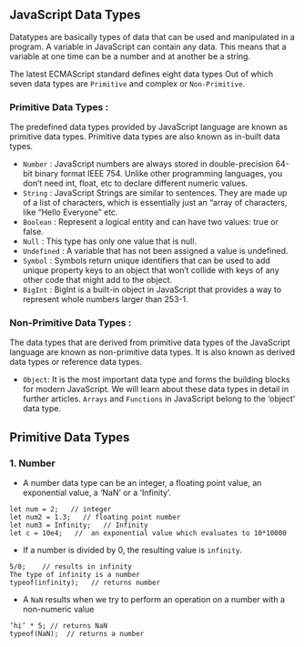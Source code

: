 ## JavaScript Data Types

Datatypes are basically types of data that can be used and manipulated in a program. A variable in JavaScript can contain any data. This means that a variable at one time can be a number and at another be a string.

The latest ECMAScript standard defines eight data types Out of which seven data types are `Primitive` and complex or `Non-Primitive`.

### Primitive Data Types : 

The predefined data types provided by JavaScript language are known as primitive data types. Primitive data types are also known as in-built data types.

-  `Number` : JavaScript numbers are always stored in double-precision 64-bit binary format IEEE 754. Unlike other programming languages, you don’t need int, float, etc to declare different numeric values.
- `String` : JavaScript Strings are similar to sentences. They are made up of a list of characters, which is essentially just an “array of characters, like “Hello Everyone” etc.
- `Boolean` : Represent a logical entity and can have two values: true or false.
- `Null` : This type has only one value that is null.
- `Undefined` : A variable that has not been assigned a value is undefined.
- `Symbol` : Symbols return unique identifiers that can be used to add unique property keys to an object that won’t collide with keys of any other code that might add to the object.
- `BigInt` : BigInt is a built-in object in JavaScript that provides a way to represent whole numbers larger than 253-1.

### Non-Primitive Data Types : 

The data types that are derived from primitive data types of the JavaScript language are known as non-primitive data types. It is also known as derived data types or reference data types.

- `Object`: It is the most important data type and forms the building blocks for modern JavaScript. We will learn about these data types in detail in further articles. `Arrays` and `Functions` in JavaScript belong to the ‘object’ data type.


## Primitive Data Types

### 1. Number
- A number data type can be an integer, a floating point value, an exponential value, a ‘NaN’ or a ‘Infinity’.
```
let num = 2;   // integer 
let num2 = 1.3;   // floating point number
let num3 = Infinity;   // Infinity
let c = 10e4;   //  an exponential value which evaluates to 10*10000
```

- If a number is divided by 0, the resulting value is `infinity`.
```
5/0;    // results in infinity
The type of infinity is a number
typeof(infinity);   // returns number
 ```

- A `NaN` results when we try to perform an operation on a number with a non-numeric value
```
‘hi’ * 5; // returns NaN
typeof(NaN);  // returns a number
 ```
